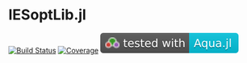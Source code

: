 # IESoptLib.jl

[![Build Status](https://github.com/ait-energy/IESoptLib.jl/actions/workflows/CI.yml/badge.svg?branch=main)](https://github.com/ait-energy/IESoptLib.jl/actions/workflows/CI.yml?query=branch%3Amain)
[![Coverage](https://codecov.io/gh/ait-energy/IESoptLib.jl/branch/main/graph/badge.svg)](https://codecov.io/gh/ait-energy/IESoptLib.jl)
[![Aqua](https://raw.githubusercontent.com/JuliaTesting/Aqua.jl/master/badge.svg)](https://github.com/JuliaTesting/Aqua.jl)
